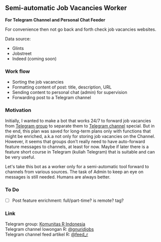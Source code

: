 ## Semi-automatic Job Vacancies Worker

**For Telegram Channel and Personal Chat Feeder**

For convenience then not go back and forth check job vacancies websites.

Data source:

- Glints
- Jobstreet
- Indeed (coming soon)

### Work flow

- Sorting the job vacancies
- Formatting content of post: title, description, URL
- Sending content to personal chat (admin) for supervision
- Forwarding post to a Telegram channel

### Motivation

Initially, I wanted to make a bot that works 24/7 to forward job vacancies from [Telegram group](https://t.me/gnurindonesia/) to separate them to [Telegram channel](https://t.me/gnuridjobs/ ) special. But in the end, this plan was saved for long-term plans only with functions that might be enriched, a.k.a not only for storing job vacancies on the Channel. However, it seems that groups don't really need to have auto-forward feature messages to channels, at least for now. Maybe if later there is a feature short course in Telegram (kuliah Telegram) that is suitable and can be very useful.

Let's take this bot as a worker only for a semi-automatic tool forward to channels from various sources. The task of Admin to keep an eye on messages is still needed. Humans are always better.

### To Do

-   [ ] Post feature enrichment: full/part-time? is remote? tag?

### Link

Telegram group: [Komunitas R Indonesia](https://t.me/GNURIndonesia)  
Telegram channel lowongan R: [\@gnuridjobs](https://t.me/gnuridjobs)   
Telegram channel feed artikel R: [\@feed_r](https://t.me/feed_r)
